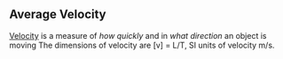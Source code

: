 ## Average Velocity
<u>Velocity</u> is a measure of *how quickly* and in *what direction* an object is moving
The dimensions of velocity are [v] = L/T, SI units of velocity m/s.
